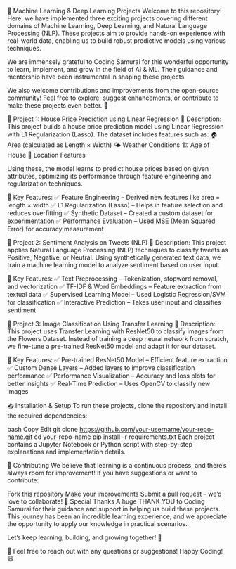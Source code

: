 🚀 Machine Learning & Deep Learning Projects
Welcome to this repository! Here, we have implemented three exciting projects covering different domains of Machine Learning, Deep Learning, and Natural Language Processing (NLP). These projects aim to provide hands-on experience with real-world data, enabling us to build robust predictive models using various techniques.

We are immensely grateful to Coding Samurai for this wonderful opportunity to learn, implement, and grow in the field of AI & ML. Their guidance and mentorship have been instrumental in shaping these projects.

We also welcome contributions and improvements from the open-source community! Feel free to explore, suggest enhancements, or contribute to make these projects even better. 🚀

📌 Project 1: House Price Prediction using Linear Regression
📝 Description:
This project builds a house price prediction model using Linear Regression with L1 Regularization (Lasso). The dataset includes features such as:
🏠 Area (calculated as Length × Width)
🌤 Weather Conditions
🏗 Age of House
📍 Location Features

Using these, the model learns to predict house prices based on given attributes, optimizing its performance through feature engineering and regularization techniques.

🔹 Key Features:
✅ Feature Engineering – Derived new features like area = length × width
✅ L1 Regularization (Lasso) – Helps in feature selection and reduces overfitting
✅ Synthetic Dataset – Created a custom dataset for experimentation
✅ Performance Evaluation – Used MSE (Mean Squared Error) for accuracy measurement

📌 Project 2: Sentiment Analysis on Tweets (NLP)
📝 Description:
This project applies Natural Language Processing (NLP) techniques to classify tweets as Positive, Negative, or Neutral. Using synthetically generated text data, we train a machine learning model to analyze sentiment based on user input.

🔹 Key Features:
✅ Text Preprocessing – Tokenization, stopword removal, and vectorization
✅ TF-IDF & Word Embeddings – Feature extraction from textual data
✅ Supervised Learning Model – Used Logistic Regression/SVM for classification
✅ Interactive Prediction – Takes user input and classifies sentiment

📌 Project 3: Image Classification Using Transfer Learning
📝 Description:
This project uses Transfer Learning with ResNet50 to classify images from the Flowers Dataset. Instead of training a deep neural network from scratch, we fine-tune a pre-trained ResNet50 model and adapt it for our dataset.

🔹 Key Features:
✅ Pre-trained ResNet50 Model – Efficient feature extraction
✅ Custom Dense Layers – Added layers to improve classification performance
✅ Performance Visualization – Accuracy and loss plots for better insights
✅ Real-Time Prediction – Uses OpenCV to classify new images

📥 Installation & Setup
To run these projects, clone the repository and install the required dependencies:

bash
Copy
Edit
git clone https://github.com/your-username/your-repo-name.git
cd your-repo-name
pip install -r requirements.txt
Each project contains a Jupyter Notebook or Python script with step-by-step explanations and implementation details.

🤝 Contributing
We believe that learning is a continuous process, and there’s always room for improvement! If you have suggestions or want to contribute:

Fork this repository
Make your improvements
Submit a pull request – we’d love to collaborate!
🎤 Special Thanks
A huge THANK YOU to Coding Samurai for their guidance and support in helping us build these projects. This journey has been an incredible learning experience, and we appreciate the opportunity to apply our knowledge in practical scenarios.

Let’s keep learning, building, and growing together! 🚀

📩 Feel free to reach out with any questions or suggestions! Happy Coding! 😃
